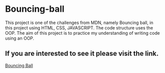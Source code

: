 # Bouncing-ball

<p>This project is one of the challenges from MDN, namely Bouncing ball, in this project using HTML, CSS, JAVASCRIPT. The code structure uses the OOP. The aim of this project is to practice my understanding of writing code using an OOP.</p>

## If you are interested to see it please visit the link.

<a href="https://samuelharold568.github.io/Bouncing-ball/">Bouncing Ball</a>

